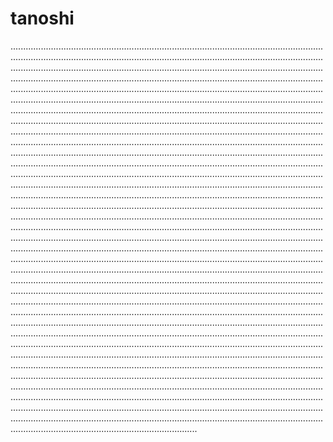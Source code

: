 # tanoshi
..........................................................................................................................................................................................................................................................................................................................................................................................................................................................................................................................................................................................................................................................................................................................................................................................................................................................................................................................................................................................................................................................................................................................................................................................................................................................................................................................................................................................................................................................................................................................................................................................................................................................................................................................................................................................................................................................................................................................................................................................................................................................................................................................................................................................................................................................................................................................................................................................................................................................................................................................................................................................................................................................................................................................................................................................................................................................................................................................................................................................................................................................................................................................................................................................................................................................................................................................................................................................................................................................................................................................................................................................................................................................................................................................................................................................................................................................................................................................................................................................................................................................................................................................................................................................................................................................................................................................................................................................................................................................................................................................................................................................................................................................................................................................